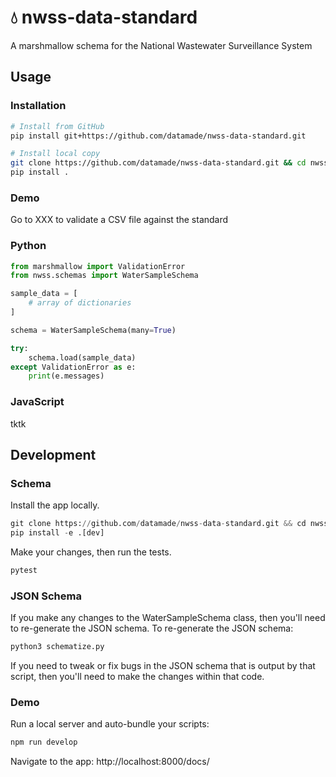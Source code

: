 # 💧 nwss-data-standard

A marshmallow schema for the National Wastewater Surveillance System

## Usage

### Installation

```bash
# Install from GitHub
pip install git+https://github.com/datamade/nwss-data-standard.git

# Install local copy
git clone https://github.com/datamade/nwss-data-standard.git && cd nwss-data-standard
pip install .
```

### Demo

Go to XXX to validate a CSV file against the standard

### Python

```python
from marshmallow import ValidationError
from nwss.schemas import WaterSampleSchema

sample_data = [
    # array of dictionaries
]

schema = WaterSampleSchema(many=True)

try:
    schema.load(sample_data)
except ValidationError as e:
    print(e.messages)
```

### JavaScript

tktk

## Development

### Schema

Install the app locally.

```python
git clone https://github.com/datamade/nwss-data-standard.git && cd nwss-data-standard
pip install -e .[dev]
```

Make your changes, then run the tests.

```python 
pytest
```

### JSON Schema
If you make any changes to the WaterSampleSchema class, then you'll need to re-generate the JSON schema. To re-generate the JSON schema:
```python
python3 schematize.py
```

If you need to tweak or fix bugs in the JSON schema that is output by that script, then you'll need to make the changes within that code.

### Demo

Run a local server and auto-bundle your scripts:

```bash
npm run develop
```

Navigate to the app: http://localhost:8000/docs/
